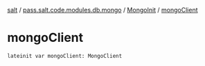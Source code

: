 [salt](../../index.md) / [pass.salt.code.modules.db.mongo](../index.md) / [MongoInit](index.md) / [mongoClient](./mongo-client.md)

# mongoClient

`lateinit var mongoClient: MongoClient`